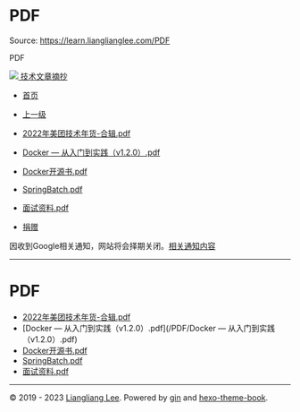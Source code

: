 # PDF 

Source: https://learn.lianglianglee.com/PDF

PDF 



[![](/static/favicon.png)
技术文章摘抄](/)

* [首页](/)
* [上一级](../)

* [2022年美团技术年货-合辑.pdf](/PDF/2022%e5%b9%b4%e7%be%8e%e5%9b%a2%e6%8a%80%e6%9c%af%e5%b9%b4%e8%b4%a7-%e5%90%88%e8%be%91.pdf)
* [Docker — 从入门到实践（v1.2.0）.pdf](/PDF/Docker%20%e2%80%94%20%e4%bb%8e%e5%85%a5%e9%97%a8%e5%88%b0%e5%ae%9e%e8%b7%b5%ef%bc%88v1.2.0%ef%bc%89.pdf)
* [Docker开源书.pdf](/PDF/Docker%e5%bc%80%e6%ba%90%e4%b9%a6.pdf)
* [SpringBatch.pdf](/PDF/SpringBatch.pdf)
* [面试资料.pdf](/PDF/%e9%9d%a2%e8%af%95%e8%b5%84%e6%96%99.pdf)
* [捐赠](/assets/捐赠.md)

因收到Google相关通知，网站将会择期关闭。[相关通知内容](https://lumendatabase.org/notices/44265620)

---

# PDF

* [2022年美团技术年货-合辑.pdf](/PDF/2022年美团技术年货-合辑.pdf)
* [Docker — 从入门到实践（v1.2.0）.pdf](/PDF/Docker — 从入门到实践（v1.2.0）.pdf)
* [Docker开源书.pdf](/PDF/Docker开源书.pdf)
* [SpringBatch.pdf](/PDF/SpringBatch.pdf)
* [面试资料.pdf](/PDF/面试资料.pdf)

---

© 2019 - 2023 [Liangliang Lee](/cdn-cgi/l/email-protection#3e525252070a0f0f0e097e59535f5752105d5153).
Powered by [gin](https://github.com/gin-gonic/gin) and [hexo-theme-book](https://github.com/kaiiiz/hexo-theme-book).